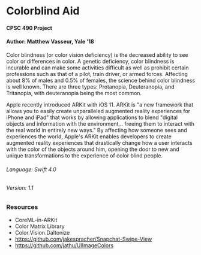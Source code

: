 # Colorblind Aid
#### CPSC 490 Project

#### Author: Matthew Vasseur, Yale '18


Color blindness (or color vision deficiency) is the decreased ability to see color or differences in color.
A genetic deficiency, color blindness is incurable and can make some activities difficult as well as prohibit certain professions such as that of a pilot, train driver, or armed forces.
Affecting about 8% of males and 0.5% of females, the science behind color blindness is well known.
There are three types: Protanopia, Deuteranopia, and Tritanopia, with deuteranopia being the most common.

Apple recently introduced ARKit with iOS 11. ARKit is "a new framework that allows you to easily create unparalleled augmented reality experiences for iPhone and iPad" that works by allowing applications to blend "digital objects and information with the environment... freeing them to interact with the real world in entirely new ways."
By affecting how someone sees and experiences the world, Apple's ARKit enables developers to create augmented reality experiences that drastically change how a user interacts with the color of the objects around him,
opening the door to new and unique transformations to the experience of color blind people.


###### Language: Swift 4.0

###### Version: 1.1

### Resources

- CoreML-in-ARKit
- Color Matrix Library
- Color.Vision.Daltonize
- https://github.com/jakespracher/Snapchat-Swipe-View
- https://github.com/jathu/UIImageColors
